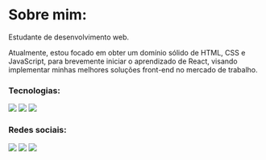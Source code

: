 # Sobre mim:

Estudante de desenvolvimento web.

Atualmente, estou focado em obter um domínio sólido de HTML, CSS e JavaScript, para brevemente iniciar o aprendizado de React, visando implementar minhas melhores soluções front-end no mercado de trabalho. 

### Tecnologias:
<a href="#"><img src='https://github.com/JD-Rodrigues/Estudos-web-dev/blob/0a6786428b0fff40d09cf9c075d935ef29634799/images/html-5%20(1).png'></a>  <a href="https://github.com/JD-Rodrigues"><img src='https://github.com/JD-Rodrigues/Estudos-web-dev/blob/0a6786428b0fff40d09cf9c075d935ef29634799/images/css-3%20(1).png'></a>  <a href="https://github.com/JD-Rodrigues"><img src="https://github.com/JD-Rodrigues/Estudos-web-dev/blob/0a6786428b0fff40d09cf9c075d935ef29634799/images/js%20(1).png"></a> 

### Redes sociais:
<a href="https://www.linkedin.com/in/j-dev/"><img src="https://img.shields.io/badge/LinkedIn-0077B5?style=for-the-badge&logo=linkedin&logoColor=white"></a> <a href="https://twitter.com/JDev_Oficial"><img src="https://img.shields.io/badge/Twitter-1DA1F2?style=for-the-badge&logo=twitter&logoColor=white"></a> <a href="https://www.instagram.com/jdev_oficial/"><img src="https://img.shields.io/badge/Instagram-E4405F?style=for-the-badge&logo=instagram&logoColor=white"></a>
